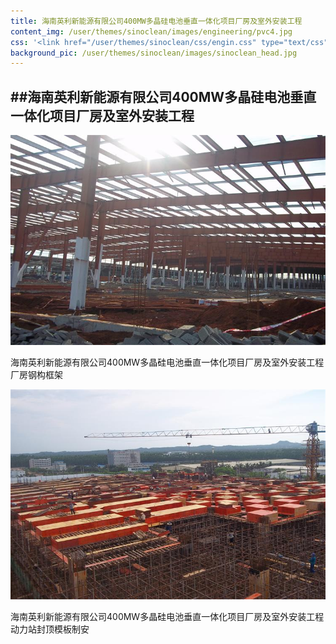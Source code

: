 ```yaml
---
title: 海南英利新能源有限公司400MW多晶硅电池垂直一体化项目厂房及室外安装工程
content_img: /user/themes/sinoclean/images/engineering/pvc4.jpg
css: '<link href="/user/themes/sinoclean/css/engin.css" type="text/css" rel="stylesheet" />'
background_pic: /user/themes/sinoclean/images/sinoclean_head.jpg
---
```


##海南英利新能源有限公司400MW多晶硅电池垂直一体化项目厂房及室外安装工程
---

![Pic1](/user/themes/sinoclean/images/engineering/pvc4.jpg)



海南英利新能源有限公司400MW多晶硅电池垂直一体化项目厂房及室外安装工程厂房钢构框架

![Pic2](/user/themes/sinoclean/images/engineering/pvc5.jpg)

海南英利新能源有限公司400MW多晶硅电池垂直一体化项目厂房及室外安装工程动力站封顶模板制安
